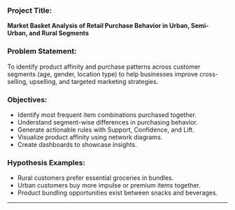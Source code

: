 ### Project Title:

**Market Basket Analysis of Retail Purchase Behavior in Urban, Semi-Urban, and Rural Segments**

### Problem Statement:

To identify product affinity and purchase patterns across customer segments (age, gender, location type) to help businesses improve cross-selling, upselling, and targeted marketing strategies.

### Objectives:

* Identify most frequent item combinations purchased together.
* Understand segment-wise differences in purchasing behavior.
* Generate actionable rules with Support, Confidence, and Lift.
* Visualize product affinity using network diagrams.
* Create dashboards to showcase insights.

### Hypothesis Examples:

* Rural customers prefer essential groceries in bundles.
* Urban customers buy more impulse or premium items together.
* Product bundling opportunities exist between snacks and beverages.

---
